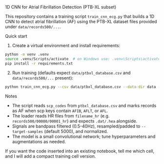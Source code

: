 1D CNN for Atrial Fibrillation Detection (PTB-XL subset)

This repository contains a training script `train_cnn_ecg.py` that builds a 1D CNN to detect atrial fibrillation (AF) using the PTB-XL dataset files provided under `data/records500/...`.

Quick start

1. Create a virtual environment and install requirements:

```bash
python -m venv .venv
source .venv/Scripts/activate  # on Windows use: .venv\Scripts\activate
pip install -r requirements.txt
```

2. Run training (defaults expect `data/ptbxl_database.csv` and `data/records500/...` present):

```bash
python train_cnn_ecg.py --csv data/ptbxl_database.csv --data-dir data --epochs 20 --batch-size 32
```

Notes
- The script reads `scp_codes` from `ptbxl_database.csv` and marks records as AF when scp keys contain `AFIB`, `AFLT`, or `AFL`.
- The loader reads HR files from `filename_hr` (e.g. `records500/00000/00001_hr`) and expects `.dat/.hea` alongside.
- Signals are bandpass filtered (0.5-40Hz), resampled/padded to `--target-samples` (default 5000), and normalized.
- The model is a small convolutional network; tune hyperparameters and augmentations as needed.

If you want the code inserted into an existing notebook, tell me which cell, and I will add a compact training cell version.